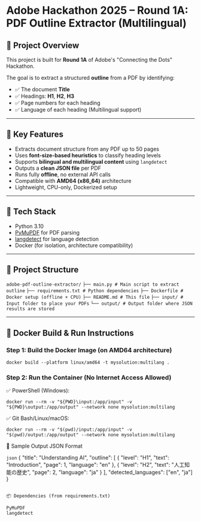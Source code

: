 # Adobe Hackathon 2025 – Round 1A: PDF Outline Extractor (Multilingual)

## 🚀 Project Overview

This project is built for **Round 1A** of Adobe's "Connecting the Dots" Hackathon.

The goal is to extract a structured **outline** from a PDF by identifying:
- ✅ The document **Title**
- ✅ Headings: **H1**, **H2**, **H3**
- ✅ Page numbers for each heading
- ✅ Language of each heading (Multilingual support)

---

## 🧠 Key Features

- Extracts document structure from any PDF up to 50 pages
- Uses **font-size-based heuristics** to classify heading levels
- Supports **bilingual and multilingual content** using `langdetect`
- Outputs a **clean JSON file** per PDF
- Runs fully **offline**, no external API calls
- Compatible with **AMD64 (x86_64)** architecture
- Lightweight, CPU-only, Dockerized setup

---

## 🧱 Tech Stack

- Python 3.10
- [PyMuPDF](https://pymupdf.readthedocs.io/en/latest/) for PDF parsing
- [langdetect](https://pypi.org/project/langdetect/) for language detection
- Docker (for isolation, architecture compatibility)

---

## 📁 Project Structure

```adobe-pdf-outline-extractor/```
```├── main.py # Main script to extract outline```
```├── requirements.txt # Python dependencies```
```├── Dockerfile # Docker setup (offline + CPU)```
```├── README.md # This file```
```├── input/ # Input folder to place your PDFs```
```└── output/ # Output folder where JSON results are stored```


---

## 🐳 Docker Build & Run Instructions

### Step 1: Build the Docker Image (on AMD64 architecture)

```docker build --platform linux/amd64 -t mysolution:multilang . ```

### Step 2: Run the Container (No Internet Access Allowed)

✅ PowerShell (Windows):

``` docker run --rm -v "${PWD}\input:/app/input" -v "${PWD}\output:/app/output" --network none mysolution:multilang ```

✅ Git Bash/Linux/macOS:

``` docker run --rm -v "$(pwd)/input:/app/input" -v "$(pwd)/output:/app/output" --network none mysolution:multilang ```

🧪 Sample Output JSON Format

```json```
{
  "title": "Understanding AI",
  "outline": [
    {
      "level": "H1",
      "text": "Introduction",
      "page": 1,
      "language": "en"
    },
    {
      "level": "H2",
      "text": "人工知能の歴史",
      "page": 2,
      "language": "ja"
    }
  ],
  "detected_languages": ["en", "ja"]
}

```

📦 Dependencies (from requirements.txt)

PyMuPDF
langdetect
